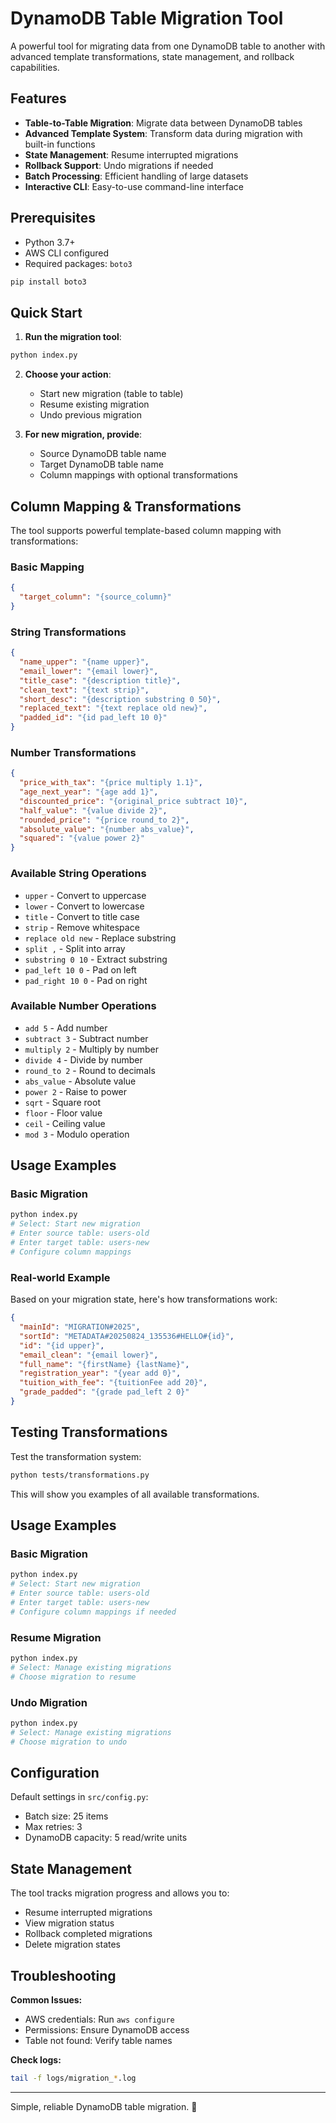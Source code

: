 # DynamoDB Table Migration Tool

A powerful tool for migrating data from one DynamoDB table to another with advanced template transformations, state management, and rollback capabilities.

## Features

- **Table-to-Table Migration**: Migrate data between DynamoDB tables
- **Advanced Template System**: Transform data during migration with built-in functions
- **State Management**: Resume interrupted migrations
- **Rollback Support**: Undo migrations if needed
- **Batch Processing**: Efficient handling of large datasets
- **Interactive CLI**: Easy-to-use command-line interface

## Prerequisites

- Python 3.7+
- AWS CLI configured
- Required packages: `boto3`

```bash
pip install boto3
```

## Quick Start

1. **Run the migration tool**:
```bash
python index.py
```

2. **Choose your action**:
   - Start new migration (table to table)
   - Resume existing migration
   - Undo previous migration

3. **For new migration, provide**:
   - Source DynamoDB table name
   - Target DynamoDB table name
   - Column mappings with optional transformations

## Column Mapping & Transformations

The tool supports powerful template-based column mapping with transformations:

### Basic Mapping
```json
{
  "target_column": "{source_column}"
}
```

### String Transformations
```json
{
  "name_upper": "{name upper}",
  "email_lower": "{email lower}",
  "title_case": "{description title}",
  "clean_text": "{text strip}",
  "short_desc": "{description substring 0 50}",
  "replaced_text": "{text replace old new}",
  "padded_id": "{id pad_left 10 0}"
}
```

### Number Transformations
```json
{
  "price_with_tax": "{price multiply 1.1}",
  "age_next_year": "{age add 1}",
  "discounted_price": "{original_price subtract 10}",
  "half_value": "{value divide 2}",
  "rounded_price": "{price round_to 2}",
  "absolute_value": "{number abs_value}",
  "squared": "{value power 2}"
}
```

### Available String Operations
- `upper` - Convert to uppercase
- `lower` - Convert to lowercase  
- `title` - Convert to title case
- `strip` - Remove whitespace
- `replace old new` - Replace substring
- `split ,` - Split into array
- `substring 0 10` - Extract substring
- `pad_left 10 0` - Pad on left
- `pad_right 10 0` - Pad on right

### Available Number Operations
- `add 5` - Add number
- `subtract 3` - Subtract number
- `multiply 2` - Multiply by number
- `divide 4` - Divide by number
- `round_to 2` - Round to decimals
- `abs_value` - Absolute value
- `power 2` - Raise to power
- `sqrt` - Square root
- `floor` - Floor value
- `ceil` - Ceiling value
- `mod 3` - Modulo operation

## Usage Examples

### Basic Migration
```bash
python index.py
# Select: Start new migration
# Enter source table: users-old
# Enter target table: users-new
# Configure column mappings
```

### Real-world Example
Based on your migration state, here's how transformations work:

```json
{
  "mainId": "MIGRATION#2025",
  "sortId": "METADATA#20250824_135536#HELLO#{id}",
  "id": "{id upper}",
  "email_clean": "{email lower}",
  "full_name": "{firstName} {lastName}",
  "registration_year": "{year add 0}",
  "tuition_with_fee": "{tuitionFee add 20}",
  "grade_padded": "{grade pad_left 2 0}"
}
```

## Testing Transformations

Test the transformation system:

```bash
python tests/transformations.py
```

This will show you examples of all available transformations.

## Usage Examples

### Basic Migration
```bash
python index.py
# Select: Start new migration
# Enter source table: users-old
# Enter target table: users-new
# Configure column mappings if needed
```

### Resume Migration
```bash
python index.py
# Select: Manage existing migrations
# Choose migration to resume
```

### Undo Migration
```bash
python index.py
# Select: Manage existing migrations
# Choose migration to undo
```

## Configuration

Default settings in `src/config.py`:
- Batch size: 25 items
- Max retries: 3
- DynamoDB capacity: 5 read/write units

## State Management

The tool tracks migration progress and allows you to:
- Resume interrupted migrations
- View migration status
- Rollback completed migrations
- Delete migration states

## Troubleshooting

**Common Issues:**
- AWS credentials: Run `aws configure`
- Permissions: Ensure DynamoDB access
- Table not found: Verify table names

**Check logs:**
```bash
tail -f logs/migration_*.log
```

---

Simple, reliable DynamoDB table migration. 🚀